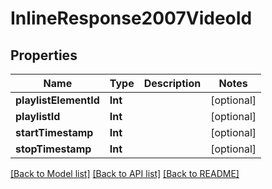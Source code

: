 # InlineResponse2007VideoId

## Properties
Name | Type | Description | Notes
------------ | ------------- | ------------- | -------------
**playlistElementId** | **Int** |  | [optional] 
**playlistId** | **Int** |  | [optional] 
**startTimestamp** | **Int** |  | [optional] 
**stopTimestamp** | **Int** |  | [optional] 

[[Back to Model list]](../README.md#documentation-for-models) [[Back to API list]](../README.md#documentation-for-api-endpoints) [[Back to README]](../README.md)


